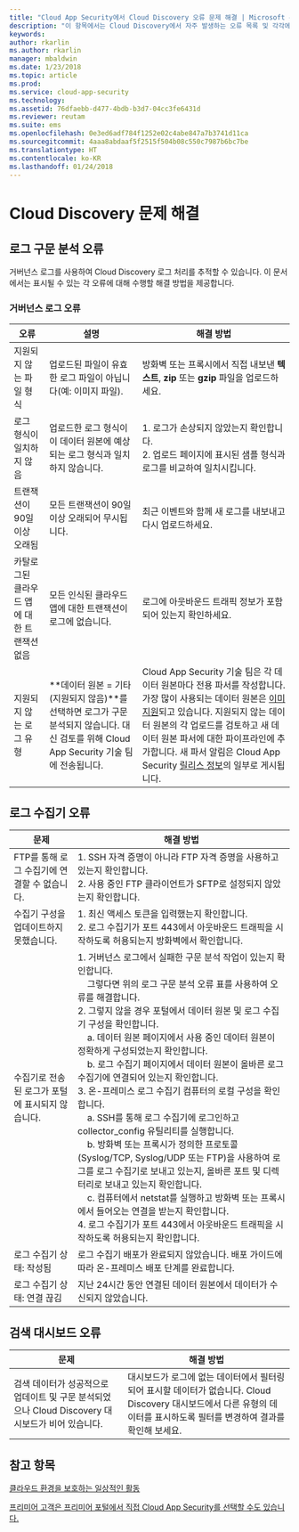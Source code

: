 ```yaml
---
title: "Cloud App Security에서 Cloud Discovery 오류 문제 해결 | Microsoft 문서"
description: "이 항목에서는 Cloud Discovery에서 자주 발생하는 오류 목록 및 각각에 대한 권장 해결 방법을 제공합니다."
keywords: 
author: rkarlin
ms.author: rkarlin
manager: mbaldwin
ms.date: 1/23/2018
ms.topic: article
ms.prod: 
ms.service: cloud-app-security
ms.technology: 
ms.assetid: 76dfaebb-d477-4bdb-b3d7-04cc3fe6431d
ms.reviewer: reutam
ms.suite: ems
ms.openlocfilehash: 0e3ed6adf784f1252e02c4abe847a7b3741d11ca
ms.sourcegitcommit: 4aaa8abdaaf5f2515f504b08c550c7987b6bc7be
ms.translationtype: HT
ms.contentlocale: ko-KR
ms.lasthandoff: 01/24/2018
---
```

# <a name="troubleshooting-cloud-discovery"></a>Cloud Discovery 문제 해결
## <a name="log-parsing-errors"></a>로그 구문 분석 오류

거버넌스 로그를 사용하여 Cloud Discovery 로그 처리를 추적할 수 있습니다. 이 문서에서는 표시될 수 있는 각 오류에 대해 수행할 해결 방법을 제공합니다.

### <a name="governance-log-errors"></a>거버넌스 로그 오류
|오류|설명|해결 방법|
|----|----|----|
|지원되지 않는 파일 형식|업로드된 파일이 유효한 로그 파일이 아닙니다(예: 이미지 파일).|방화벽 또는 프록시에서 직접 내보낸 **텍스트**, **zip** 또는 **gzip** 파일을 업로드하세요.|
|로그 형식이 일치하지 않음|업로드한 로그 형식이 이 데이터 원본에 예상되는 로그 형식과 일치하지 않습니다.|1. 로그가 손상되지 않았는지 확인합니다. <br /> 2. 업로드 페이지에 표시된 샘플 형식과 로그를 비교하여 일치시킵니다.|
|트랜잭션이 90일 이상 오래됨|모든 트랜잭션이 90일 이상 오래되어 무시됩니다.|최근 이벤트와 함께 새 로그를 내보내고 다시 업로드하세요.|
|카탈로그된 클라우드 앱에 대한 트랜잭션 없음|모든 인식된 클라우드 앱에 대한 트랜잭션이 로그에 없습니다.|로그에 아웃바운드 트래픽 정보가 포함되어 있는지 확인하세요.|
|지원되지 않는 로그 유형|**데이터 원본 = 기타(지원되지 않음)**를 선택하면 로그가 구문 분석되지 않습니다. 대신 검토를 위해 Cloud App Security 기술 팀에 전송됩니다.|Cloud App Security 기술 팀은 각 데이터 원본마다 전용 파서를 작성합니다. 가장 많이 사용되는 데이터 원본은 [이미 지원](set-up-cloud-discovery.md)되고 있습니다. 지원되지 않는 데이터 원본의 각 업로드를 검토하고 새 데이터 원본 파서에 대한 파이프라인에 추가합니다. 새 파서 알림은 Cloud App Security [릴리스 정보](release-notes.md)의 일부로 게시됩니다.|

## <a name="log-collector-errors"></a>로그 수집기 오류

|문제|해결 방법|
|----|----|
|FTP를 통해 로그 수집기에 연결할 수 없습니다.|1. SSH 자격 증명이 아니라 FTP 자격 증명을 사용하고 있는지 확인합니다. <br />2. 사용 중인 FTP 클라이언트가 SFTP로 설정되지 않았는지 확인합니다.|
|수집기 구성을 업데이트하지 못했습니다.|1. 최신 액세스 토큰을 입력했는지 확인합니다. <br />2. 로그 수집기가 포트 443에서 아웃바운드 트래픽을 시작하도록 허용되는지 방화벽에서 확인합니다.|
|수집기로 전송된 로그가 포털에 표시되지 않습니다.|1.  거버넌스 로그에서 실패한 구문 분석 작업이 있는지 확인합니다.  <br />  &nbsp;&nbsp;&nbsp;&nbsp;그렇다면 위의 로그 구문 분석 오류 표를 사용하여 오류를 해결합니다.<br /> 2. 그렇지 않을 경우 포털에서 데이터 원본 및 로그 수집기 구성을 확인합니다. <br /> &nbsp;&nbsp;&nbsp;&nbsp;a. 데이터 원본 페이지에서 사용 중인 데이터 원본이 정확하게 구성되었는지 확인합니다. <br />&nbsp;&nbsp;&nbsp;&nbsp;b. 로그 수집기 페이지에서 데이터 원본이 올바른 로그 수집기에 연결되어 있는지 확인합니다. <br /> 3. 온-프레미스 로그 수집기 컴퓨터의 로컬 구성을 확인합니다.  <br />&nbsp;&nbsp;&nbsp;&nbsp;a. SSH를 통해 로그 수집기에 로그인하고 collector_config 유틸리티를 실행합니다.<br/>&nbsp;&nbsp;&nbsp;&nbsp;b. 방화벽 또는 프록시가 정의한 프로토콜(Syslog/TCP, Syslog/UDP 또는 FTP)을 사용하여 로그를 로그 수집기로 보내고 있는지, 올바른 포트 및 디렉터리로 보내고 있는지 확인합니다.<br /> &nbsp;&nbsp;&nbsp;&nbsp;c. 컴퓨터에서 netstat를 실행하고 방화벽 또는 프록시에서 들어오는 연결을 받는지 확인합니다. <br /> 4.   로그 수집기가 포트 443에서 아웃바운드 트래픽을 시작하도록 허용되는지 확인합니다.|
|로그 수집기 상태: 작성됨|로그 수집기 배포가 완료되지 않았습니다. 배포 가이드에 따라 온-프레미스 배포 단계를 완료합니다.|
|로그 수집기 상태: 연결 끊김|지난 24시간 동안 연결된 데이터 원본에서 데이터가 수신되지 않았습니다.|어플라이언스에서 로그 내보내기 설정을 확인하고 제대로 설정되어 있는지 확인합니다.|



## <a name="discovery-dashboard-errors"></a>검색 대시보드 오류

|문제|해결 방법|
|----|----|
|검색 데이터가 성공적으로 업데이트 및 구문 분석되었으나 Cloud Discovery 대시보드가 비어 있습니다.|대시보드가 로그에 없는 데이터에서 필터링되어 표시할 데이터가 없습니다. Cloud Discovery 대시보드에서 다른 유형의 데이터를 표시하도록 필터를 변경하여 결과를 확인해 보세요.|

## <a name="see-also"></a>참고 항목  
[클라우드 환경을 보호하는 일상적인 활동](daily-activities-to-protect-your-cloud-environment.md)   

[프리미어 고객은 프리미어 포털에서 직접 Cloud App Security를 선택할 수도 있습니다.](https://premier.microsoft.com/)  
  
  